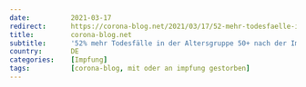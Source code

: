 ```yaml
---
date:          2021-03-17
redirect:      https://corona-blog.net/2021/03/17/52-mehr-todesfaelle-in-der-altersgruppe-50-nach-der-impfung/
title:         corona-blog.net
subtitle:      '52% mehr Todesfälle in der Altersgruppe 50+ nach der Impfung'
country:       DE
categories:    [Impfung]
tags:          [corona-blog, mit oder an impfung gestorben]
---
```

